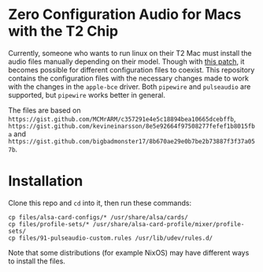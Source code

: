 # Zero Configuration Audio for Macs with the T2 Chip

Currently, someone who wants to run linux on their T2 Mac must install the audio files manually depending on their model. Though with [this patch](https://github.com/kekrby/apple-bce/commit/170e7ad37166319f1a13b37e52f83a43608826b5.patch), it becomes possible for different configuration files to coexist. This repository contains the configuration files with the necessary changes made to work with the changes in the `apple-bce` driver. Both `pipewire` and `pulseaudio` are supported, but `pipewire` works better in general.

The files are based on `https://gist.github.com/MCMrARM/c357291e4e5c18894bea10665dcebffb`, `https://gist.github.com/kevineinarsson/8e5e92664f97508277fefef1b8015fba` and `https://gist.github.com/bigbadmonster17/8b670ae29e0b7be2b73887f3f37a057b`.

# Installation

Clone this repo and `cd` into it, then run these commands:

```
cp files/alsa-card-configs/* /usr/share/alsa/cards/
cp files/profile-sets/* /usr/share/alsa-card-profile/mixer/profile-sets/
cp files/91-pulseaudio-custom.rules /usr/lib/udev/rules.d/
```

Note that some distributions (for example NixOS) may have different ways to install the files.
